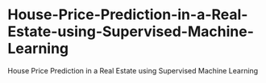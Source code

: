 # House-Price-Prediction-in-a-Real-Estate-using-Supervised-Machine-Learning
House Price Prediction in a Real Estate using Supervised Machine Learning
